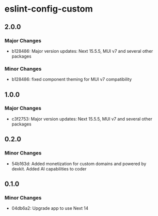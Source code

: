 # eslint-config-custom

## 2.0.0

### Major Changes

- b128486: Major version updates: Next 15.5.5, MUI v7 and several other packages

### Minor Changes

- b128486: fixed component theming for MUI v7 compatibility

## 1.0.0

### Major Changes

- c3f2753: Major version updates: Next 15.5.5, MUI v7 and several other packages

## 0.2.0

### Minor Changes

- 54b163d: Added monetization for custom domains and powered by dexkit. Added AI capabilities to coder

## 0.1.0

### Minor Changes

- 04db6a2: Upgrade app to use Next 14
